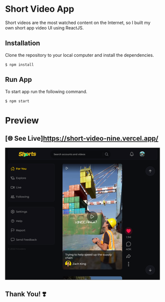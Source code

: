 # Short Video App

Short videos are the most watched content on the Internet, so I built my own short app video UI using ReactJS.

## Installation

Clone the repository to your local computer and install the dependencies.

```
$ npm install
```

## Run App

To start app run the following command.

```
$ npm start
```

# Preview

## [🌐 See Live]https://short-video-nine.vercel.app/

![](/preview.png)

## **Thank You!** ❣️
